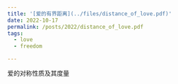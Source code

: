 ```yaml
---
title: '[爱的有界距离](../files/distance_of_love.pdf)'
date: 2022-10-17
permalink: /posts/2022/distance_of_love.pdf
tags:
  - love
  - freedom

---
```


爱的对称性质及其度量